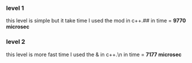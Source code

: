 ### level 1
this level is simple but it take time I used the mod in c++.##
in time = **9770 microsec**

### level 2
this level is more fast time I used the & in c++.\n
in time = **7177 microsec**
